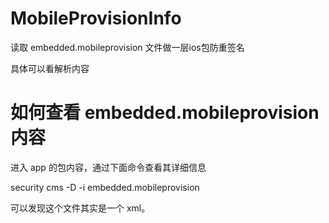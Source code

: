 # MobileProvisionInfo
读取 embedded.mobileprovision 文件做一层ios包防重签名

具体可以看解析内容

# 如何查看 embedded.mobileprovision 内容

进入 app 的包内容，通过下面命令查看其详细信息

security cms -D -i embedded.mobileprovision

可以发现这个文件其实是一个 xml。

